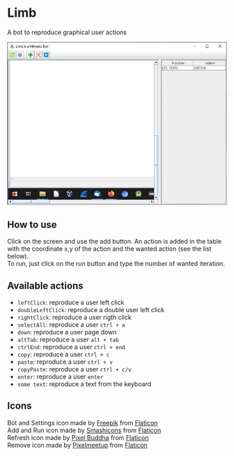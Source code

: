 # Limb
A bot to reproduce graphical user actions

![limb](screenshot/capture.jpg)

## How to use
Click on the screen and use the add button. An action is added in the table with the coordinate x,y of the action and the wanted action (see the list below).  
To run, just click on the run button and type the number of wanted iteration.

## Available actions

* `leftClick`: reproduce a user left click
* `doubleLeftClick`: reproduce a double user left click
* `rightClick`: reproduce a user rigth click
* `selectAll`: reproduce a user `ctrl + a`
* `down`: reproduce a user page down
* `altTab`: reproduce a user `alt + tab`
* `ctrlEnd`: reproduce a user `ctrl + end`
* `copy`: reproduce a user `ctrl + c`
* `paste`: reproduce a user `ctrl + v`
* `copyPaste`: reproduce a user `ctrl + c/v`
* `enter`: reproduce a user `enter`
* `some text`: reproduce a text from the keyboard

## Icons

Bot and Settings icon made by [Freepik](https://www.freepik.com/) from [Flaticon](www.flaticon.com)  
Add and Run icon made by [Smashicons](https://www.flaticon.com/authors/smashicons) from [Flaticon](www.flaticon.com)  
Refresh icon made by [Pixel Buddha](https://www.flaticon.com/authors/pixel-buddha) from [Flaticon](www.flaticon.com)  
Remove icon made by [Pixelmeetup](https://www.flaticon.com/authors/pixelmeetup) from [Flaticon](www.flaticon.com)
